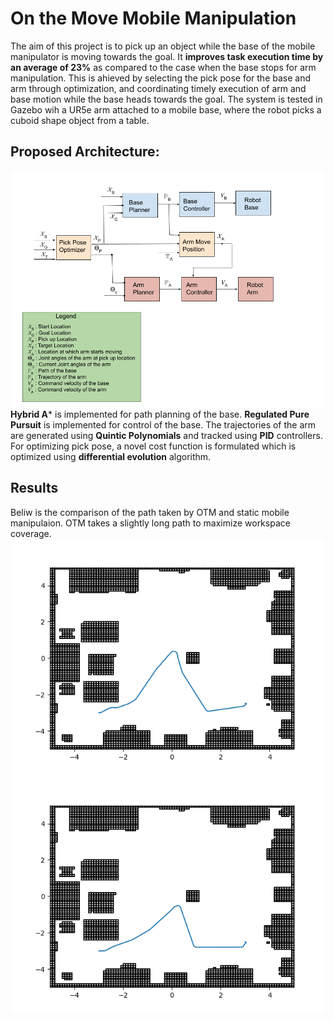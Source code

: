 # On the Move Mobile Manipulation
The aim of this project is to pick up an object while the base of the mobile manipulator is moving towards the goal. It **improves task execution time by an average of 23%** as compared to the case when the base stops for arm manipulation. This is ahieved by selecting the pick pose for the base and arm through optimization, and coordinating timely execution of arm and base motion while the base heads towards the goal. The system is tested in Gazebo wih a UR5e arm attached to a mobile base, where the robot picks a cuboid shape object from a table.   

## Proposed Architecture:
![OTM Architecture](/results/OTM_architecture.png) 
**Hybrid A*** is implemented for path planning of the base. **Regulated Pure Pursuit** is implemented for control of the base. The trajectories of the arm are generated using **Quintic Polynomials** and tracked using **PID** controllers. For optimizing pick pose, a novel cost function is formulated which is optimized using **differential evolution** algorithm. 

## Results
Beliw is the comparison of the path taken by OTM and static mobile manipulaion. OTM takes a slightly long path to maximize workspace coverage.
![OTM Path](/results/OTM_static_comparison/OTM_Path.png)
![Static Path](/results/OTM_static_comparison/static_Path.png)

